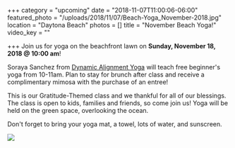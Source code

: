 +++
category = "upcoming"
date = "2018-11-07T11:00:06-06:00"
featured_photo = "/uploads/2018/11/07/Beach-Yoga_November-2018.jpg"
location = "Daytona Beach"
photos = []
title = "November Beach Yoga!"
video_key = ""

+++
Join us for yoga on the beachfront lawn on **Sunday, November 18, 2018 @ 10:00 am**!

Soraya Sanchez from [Dynamic Alignment Yoga](https://www.facebook.com/DynamicAlignmentYoga/) will teach free beginner's yoga from 10-11am. Plan to stay for brunch after class and receive a complimentary mimosa with the purchase of an entree!

This is our Gratitude-Themed class and we thankful for all of our blessings. The class is open to kids, families and friends, so come join us! Yoga will be held on the green space, overlooking the ocean.

Don't forget to bring your yoga mat, a towel, lots of water, and sunscreen.

![](/uploads/2018/11/07/Beach-Yoga_November-2018.jpg)